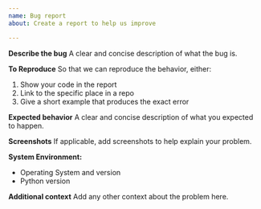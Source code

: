 ```yaml
---
name: Bug report
about: Create a report to help us improve

---
```


**Describe the bug**
A clear and concise description of what the bug is.

**To Reproduce**
So that we can reproduce the behavior, either:
1. Show your code in the report
2. Link to the specific place in a repo
3. Give a short example that produces the exact error

**Expected behavior**
A clear and concise description of what you expected to happen.

**Screenshots**
If applicable, add screenshots to help explain your problem.

**System Environment:**
 - Operating System and version
 - Python version

**Additional context**
Add any other context about the problem here.
